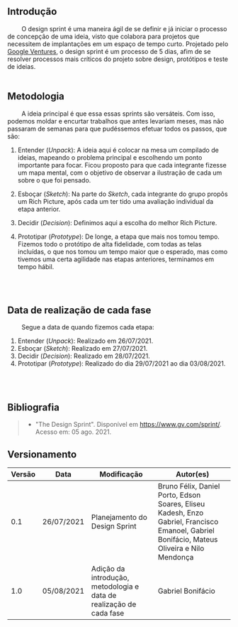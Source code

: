 ## Introdução

&emsp;&emsp;
O design sprint é uma maneira ágil de se definir e já iniciar o processo de concepção de uma ideia, visto que colabora para projetos que necessitem de implantações em um espaço de tempo curto. Projetado pelo [Google Ventures](https://www.gv.com/sprint/), o design sprint é um processo de 5 dias, afim de se resolver processos mais críticos do projeto sobre design, protótipos e teste de ideias. 
<br>
&emsp;&emsp;

## Metodologia
&emsp;&emsp;
A ideia principal é que essa essas sprints são versáteis. Com isso, podemos moldar e encurtar trabalhos que antes levariam meses, mas não passaram de semanas para que pudéssemos efetuar todos os passos, que são:

1. Entender (_Unpack_): A ideia aqui é colocar na mesa um compilado de ideias, mapeando o problema principal e escolhendo um ponto importante para focar. Ficou proposto para que cada integrante fizesse um mapa mental, com o objetivo de observar a ilustração de cada um sobre o que foi pensado.

2. Esboçar (_Sketch_): Na parte do _Sketch_, cada integrante do grupo propôs um Rich Picture, após cada um ter tido uma avaliação individual da etapa anterior.

3. Decidir (_Decision_): Definimos aqui a escolha do melhor Rich Picture.

4. Prototipar (_Prototype_): De longe, a etapa que mais nos tomou tempo. Fizemos todo o protótipo de alta fidelidade, com todas as telas incluídas, o que nos tomou um tempo maior que o esperado, mas como tivemos uma certa agilidade nas etapas anteriores, terminamos em tempo hábil.
<br>
&emsp;&emsp;

## Data de realização de cada fase
&emsp;&emsp;
Segue a data de quando fizemos cada etapa:
1. Entender (_Unpack_): Realizado em 26/07/2021. 
2. Esboçar (_Sketch_): Realizado em 27/07/2021.
3. Decidir (_Decision_): Realizado em 28/07/2021.
4. Prototipar (_Prototype_): Realizado do dia 29/07/2021 ao dia 03/08/2021.
<br>
&emsp;&emsp;

## Bibliografia
> - "The Design Sprint". Disponível em <https://www.gv.com/sprint/>. Acesso em: 05 ago. 2021.

## Versionamento
| Versão | Data | Modificação | Autor(es) |
|--|--|--|--|
|0.1|26/07/2021| Planejamento do Design Sprint | Bruno Félix, Daniel Porto, Edson Soares, Eliseu Kadesh, Enzo Gabriel, Francisco Emanoel, Gabriel Bonifácio, Mateus Oliveira e Nilo Mendonça|
|1.0|05/08/2021| Adição da introdução, metodologia e data de realização de cada fase | Gabriel Bonifácio |